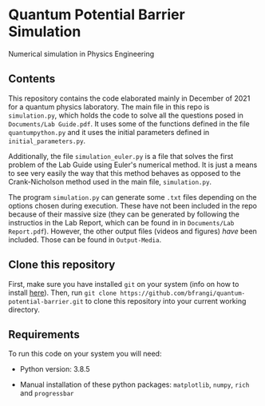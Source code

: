 # Quantum Potential Barrier Simulation
Numerical simulation in Physics Engineering

## Contents

This repository contains the code elaborated mainly in December of 2021 for a quantum physics laboratory. The main file in this repo is ```simulation.py```, which holds the code to solve all the questions posed in ```Documents/Lab Guide.pdf```. It uses some of the functions defined in the file ```quantumpython.py``` and it uses the initial parameters defined in ```initial_parameters.py```.

Additionally, the file ```simulation_euler.py``` is a file that solves the first problem of the Lab Guide using Euler's numerical method. It is just a means to see very easily the way that this method behaves as opposed to the Crank-Nicholson method used in the main file, ```simulation.py```.

The program ```simulation.py``` can generate some ```.txt``` files depending on the options chosen during execution. These have not been included in the repo because of their massive size (they can be generated by following the instructios in the Lab Report, which can be found in in ```Documents/Lab Report.pdf```). However, the other output files (videos and figures) *have* been included. Those can be found in ```Output-Media```.

## Clone this repository
First, make sure you have installed ```git``` on your system (info on how to install [here](https://github.com/git-guides/install-git)). Then, run ```git clone https://github.com/bfrangi/quantum-potential-barrier.git``` to clone this repository into your current working directory.

## Requirements

To run this code on your system you will need:

- Python version: 3.8.5

- Manual installation of these python packages: ```matplotlib```, ```numpy```, ```rich``` and ```progressbar```
